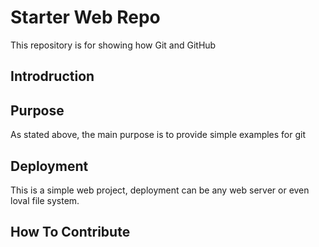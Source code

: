 # Starter Web Repo

This repository is for showing how Git and GitHub 

## Introdruction

## Purpose

As stated above, the main purpose is to provide simple examples for git

## Deployment

This is a simple web project, deployment can be any web server or even loval file system.

## How To Contribute

